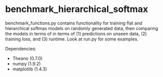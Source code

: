 # benchmark_hierarchical_softmax

benchmark_functions.py contains functionality for training flat and hierarchical softmax models on randomly generated data, then comparing the models in terms of in terms of (1) predictions on unseen data, (2) training loss, and (3) runtime. 
Look at run.py for some examples. 

Dependencies:

- Theano (0.7.0)
- numpy (1.9.2)
- matplotlib (1.4.3)
